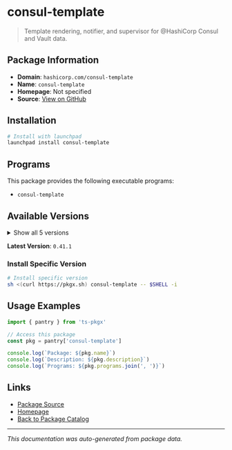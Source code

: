 # consul-template

> Template rendering, notifier, and supervisor for @HashiCorp Consul and Vault data.

## Package Information

- **Domain**: `hashicorp.com/consul-template`
- **Name**: `consul-template`
- **Homepage**: Not specified
- **Source**: [View on GitHub](https://github.com/pkgxdev/pantry/tree/main/projects/hashicorp.com/consul-template/package.yml)

## Installation

```bash
# Install with launchpad
launchpad install consul-template
```

## Programs

This package provides the following executable programs:

- `consul-template`

## Available Versions

<details>
<summary>Show all 5 versions</summary>

- `0.41.1`, `0.41.0`, `0.40.0`, `0.39.1`, `0.39.0`

</details>

**Latest Version**: `0.41.1`

### Install Specific Version

```bash
# Install specific version
sh <(curl https://pkgx.sh) consul-template -- $SHELL -i
```

## Usage Examples

```typescript
import { pantry } from 'ts-pkgx'

// Access this package
const pkg = pantry['consul-template']

console.log(`Package: ${pkg.name}`)
console.log(`Description: ${pkg.description}`)
console.log(`Programs: ${pkg.programs.join(', ')}`)
```

## Links

- [Package Source](https://github.com/pkgxdev/pantry/tree/main/projects/hashicorp.com/consul-template/package.yml)
- [Homepage](#)
- [Back to Package Catalog](../../../package-catalog.md)

---

*This documentation was auto-generated from package data.*
